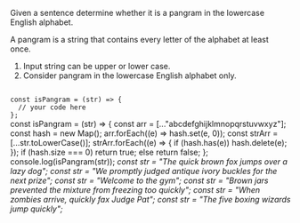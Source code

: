 Given a sentence determine whether it is a pangram in the lowercase English alphabet.

A pangram is a string that contains every letter of the alphabet at least once.

1. Input string can be upper or lower case.
2. Consider pangram in the lowercase English alphabet only.

<Editor lang="javascript" type="exercise" testMode="multipleInput">
<code>
const isPangram = (str) => {
  // your code here
};
</code>

<solution>
const isPangram = (str) => {
  const arr = [..."abcdefghijklmnopqrstuvwxyz"];
  const hash = new Map();
  arr.forEach((e) => hash.set(e, 0));
  const strArr = [...str.toLowerCase()];
  strArr.forEach((e) => {
    if (hash.has(e)) hash.delete(e);
  });
  if (hash.size === 0) return true;
  else return false;
};
</solution>

<testcases>
<caller>
console.log(isPangram(str));
</caller>
<testcase>
<i>
const str = "The quick brown fox jumps over a lazy dog";
</i>
</testcase>
<testcase>
<i>
const str = "We promptly judged antique ivory buckles for the next prize";
</i>
</testcase>
<testcase>
<i>
const str = "Welcome to the gym";
</i>
</testcase>
<testcase>
<i>
const str = "Brown jars prevented the mixture from freezing too quickly";
</i>
</testcase>
<testcase>
<i>
const str = "When zombies arrive, quickly fax Judge Pat";
</i>
</testcase>
<testcase>
<i>
const str = "The five boxing wizards jump quickly";
</i>
</testcase>
</testcases>
</Editor>